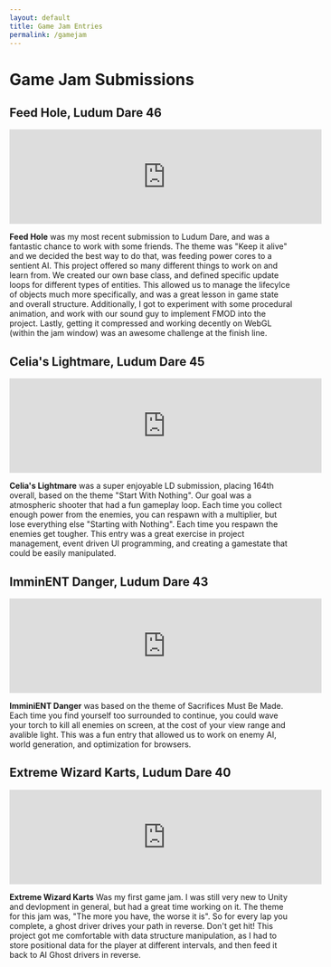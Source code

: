 ```yaml
---
layout: default
title: Game Jam Entries
permalink: /gamejam
---
```

# Game Jam Submissions

## Feed Hole, Ludum Dare 46
<iframe src="https://itch.io/embed/620607" width="552" height="167" frameborder="0"><a href="https://overtechstudios.itch.io/feed-hole">Feed Hole (LD46) by Overtech Studios</a></iframe>

**Feed Hole** was my most recent submission to Ludum Dare, and was a fantastic chance to work with some friends. The theme was "Keep it alive" and we decided the best way to do that, was feeding power cores to a sentient AI.  This project offered so many different things to work on and learn from. We created our own base class, and defined specific update loops for different types of entities. This allowed us to manage the lifecylce of objects much more specifically, and was a great lesson in game state and overall structure. Additionally, I got to experiment with some procedural animation, and work with our sound guy to implement FMOD into the project. Lastly, getting it compressed and working decently on WebGL (within the jam window) was an awesome challenge at the finish line.

## Celia's Lightmare, Ludum Dare 45
<iframe src="https://itch.io/embed/497921" width="552" height="167" frameborder="0"><a href="https://overtechstudios.itch.io/celias-lightmare">Celia's Lightmare by Overtech Studios</a></iframe>

**Celia's Lightmare** was a super enjoyable LD submission, placing 164th overall, based on the theme "Start With Nothing". Our goal was a atmospheric shooter that had a fun gameplay loop. Each time you collect enough power from the enemies, you can respawn with a multiplier, but lose everything else "Starting with Nothing". Each time you respawn the enemies get tougher. This entry was a great exercise in project management, event driven UI programming, and creating a gamestate that could be easily manipulated.

## ImminENT Danger, Ludum Dare 43
<iframe src="https://itch.io/embed/339222" width="552" height="167" frameborder="0"><a href="https://overtechstudios.itch.io/imminent-danger">ImminENT Danger (Ludum Dare 43  Entry) by Overtech Studios</a></iframe>

**ImminiENT Danger** was based on the theme of Sacrifices Must Be Made.
Each time you find yourself too surrounded to continue, you could wave your torch to kill all enemies on screen, at the cost of your view range and avalible light. This was a fun entry that allowed us to work on enemy AI, world generation, and optimization for browsers.

## Extreme Wizard Karts, Ludum Dare 40
<iframe frameborder="0" src="https://itch.io/embed/202012" width="552" height="167"><a href="https://squishytay.itch.io/extreme-wizard-karts">EXTREME Wizard Karts by squishytay</a></iframe>

**Extreme Wizard Karts** Was my first game jam. I was still very new to Unity and devlopment in general, but had a great time working on it. The theme for this jam was, "The more you have, the worse it is". So for every lap you complete, a ghost driver drives your path in reverse. Don't get hit! This project got me comfortable with data structure manipulation, as I had to store positional data for the player at different intervals, and then feed it back to AI Ghost drivers in reverse. 



